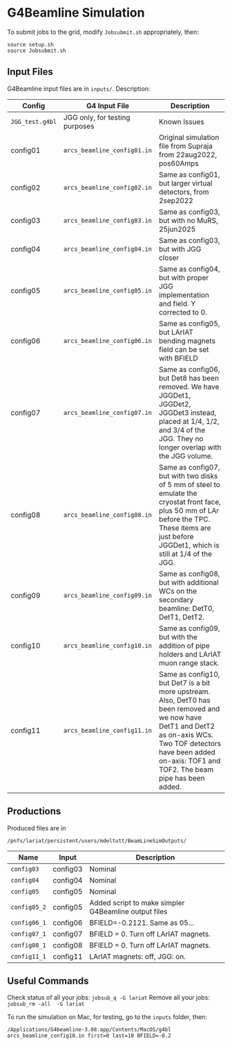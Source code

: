 # G4Beamline Simulation

To submit jobs to the grid, modify `Jobsubmit.sh` appropriately, then:
```
source setup.sh
source Jobsubmit.sh
```

## Input Files

G4Beamline input files are in `inputs/`. Description:

| Config | G4 Input File  | Description |
| ------------- | ------------- | ------------- |
| `JGG_test.g4bl`  | JGG only, for testing purposes  | Known Issues |
| config01 | `arcs_beamline_config01.in`  | Original simulation file from Supraja from 22aug2022, pos60Amps | MuRS overlaps concrete stand |
| config02 | `arcs_beamline_config02.in`  | Same as config01, but larger virtual detectors, from 2sep2022 | MuRS overlaps concrete stand, Wrong Y for JGG |
| config03 | `arcs_beamline_config03.in`  | Same as config03, but with no MuRS, 25jun2025  | JGG too far away, also in previous versions, Wrong Y for JGG |
| config04 | `arcs_beamline_config04.in`  | Same as config03, but with JGG closer  | Wrong Y for JGG |
| config05 | `arcs_beamline_config05.in`  | Same as config04, but with proper JGG implementation and field. Y corrected to 0. | |
| config06 | `arcs_beamline_config06.in`  | Same as config05, but LArIAT bending magnets field can be set with BFIELD | Det8 overlaps with JGG group volume and particles were not saved in this volume. |
| config07 | `arcs_beamline_config07.in`  | Same as config06, but Det8 has been removed. We have JGGDet1, JGGDet2, JGGDet3 instead, placed at 1/4, 1/2, and 3/4 of the JGG. They no longer overlap with the JGG volume. | |
| config08 | `arcs_beamline_config08.in`  | Same as config07, but with two disks of 5 mm of steel to emulate the cryostat front face, plus 50 mm of LAr before the TPC. These items are just before JGGDet1, which is still at 1/4 of the JGG. | |
| config09 | `arcs_beamline_config09.in`  | Same as config08, but with additional WCs on the secondary beamline: DetT0, DetT1, DetT2. | |
| config10 | `arcs_beamline_config10.in`  | Same as config09, but with the addition of pipe holders and LArIAT muon range stack. | |
| config11 | `arcs_beamline_config11.in`  | Same as config10, but Det7 is a bit more upstream. Also, DetT0 has been removed and we now have DetT1 and DetT2 as on-axis WCs. Two TOF detectors have been added on-axis: TOF1 and TOF2. The beam pipe has been added.| |


## Productions

Produced files are in
```
/pnfs/lariat/persistent/users/mdeltutt/BeamLineSimOutputs/
```

| Name | Input  | Description |
| ------------- | ------------- | ------------- |
| `config03`  | config03  | Nominal |
| `config04`  | config04  | Nominal |
| `config05`  | config05  | Nominal |
| `config05_2`  | config05  | Added script to make simpler G4Beamline output files |
| `config06_1`  | config06  | BFIELD=-0.2121. Same as 05... |
| `config07_1`  | config07  | BFIELD = 0. Turn off LArIAT magnets. |
| `config08_1`  | config08  | BFIELD = 0. Turn off LArIAT magnets. |
| `config11_1`  | config11  | LArIAT magnets: off, JGG: on. |

## Useful Commands

Check status of all your jobs: `jobsub_q -G lariat`
Remove all your jobs: `jobsub_rm -all  -G lariat`

To run the simulation on Mac, for testing, go to the `inputs` folder, then:
```
/Applications/G4beamline-3.08.app/Contents/MacOS/g4bl arcs_beamline_config10.in first=0 last=10 BFIELD=-0.2
```
